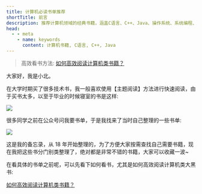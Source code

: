 ```yaml
---
title: 计算机必读书单推荐
shortTitle: 前言
description: 推荐计算机领域的经典书籍，涵盖C语言、C++、Java、操作系统、系统编程、分布式、代码设计等方面，帮助你提升编程技能，成为计算机行业的专业人士。
head:
  - - meta
    - name: keywords
      content: 计算机书籍, C语言, C++, Java
---
```




> 高效看书方法: [如何高效阅读计算机类书籍？](/roadmap/method/how_to_read_books.html)

大家好，我是小北。

在大学时期买了很多技术书，我一般喜欢使用【主题阅读】方法进行快速阅读，由于买书太多，以至于毕业的时候寝室的书是这样: 

![](https://cdn.how2cs.cn/gzh/008i3skNgy1gshj5lzpurj306k0gm3ze.jpg)

很多同学之前在公众号问我要书单，于是我找来了当时自己整理的一些书单: 

![](https://cdn.how2cs.cn/gzh/008i3skNgy1gshj5elnb6j319k0u04qp.jpg)

这是我的备忘录，从 18 年开始整理的，为了方便大家按需查找自己需要书籍，现在我把这些书分门别类整理了，绝对都是非常不错的书籍，大家可以收藏一波~

在看具体的书单之前呢，可以先看下如何看书，尤其是如何高效阅读计算机类大黑书:

[如何高效阅读计算机类书籍？](/roadmap/method/how_to_read_books.html)
